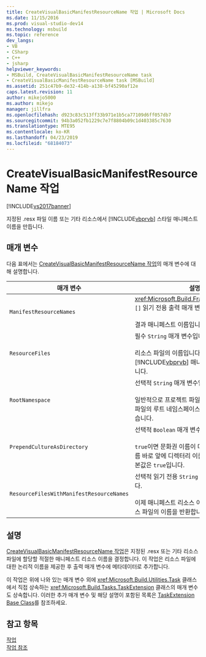 ```yaml
---
title: CreateVisualBasicManifestResourceName 작업 | Microsoft Docs
ms.date: 11/15/2016
ms.prod: visual-studio-dev14
ms.technology: msbuild
ms.topic: reference
dev_langs:
- VB
- CSharp
- C++
- jsharp
helpviewer_keywords:
- MSBuild, CreateVisualBasicManifestResourceName task
- CreateVisualBasicManifestResourceName task [MSBuild]
ms.assetid: 251c47b9-de32-414b-a138-bf45290af12e
caps.latest.revision: 11
author: mikejo5000
ms.author: mikejo
manager: jillfra
ms.openlocfilehash: d923c83c513ff33b971e1b5ca77109d6ff057db7
ms.sourcegitcommit: 94b3a052fb1229c7e7f8804b09c1d403385c7630
ms.translationtype: MTE95
ms.contentlocale: ko-KR
ms.lasthandoff: 04/23/2019
ms.locfileid: "68184073"
---
```

# <a name="createvisualbasicmanifestresourcename-task"></a>CreateVisualBasicManifestResourceName 작업
[!INCLUDE[vs2017banner](../includes/vs2017banner.md)]

지정된 .resx 파일 이름 또는 기타 리소스에서 [!INCLUDE[vbprvb](../includes/vbprvb-md.md)] 스타일 매니페스트 이름을 만듭니다.  
  
## <a name="parameters"></a>매개 변수  
 다음 표에서는 [CreateVisualBasicManifestResourceName 작업](../msbuild/createvisualbasicmanifestresourcename-task.md)의 매개 변수에 대해 설명합니다.  
  
|매개 변수|설명|  
|---------------|-----------------|  
|`ManifestResourceNames`|<xref:Microsoft.Build.Framework.ITaskItem> `[]` 읽기 전용 출력 매개 변수입니다.<br /><br /> 결과 매니페스트 이름입니다.|  
|`ResourceFiles`|필수 `String` 매개 변수입니다.<br /><br /> 리소스 파일의 이름입니다. 이 이름에서 [!INCLUDE[vbprvb](../includes/vbprvb-md.md)] 매니페스트 이름을 만듭니다.|  
|`RootNamespace`|선택적 `String` 매개 변수입니다.<br /><br /> 일반적으로 프로젝트 파일에서 가져온 리소스 파일의 루트 네임스페이스입니다. `null`일 수 있습니다.|  
|`PrependCultureAsDirectory`|선택적 `Boolean` 매개 변수입니다.<br /><br /> `true`이면 문화권 이름이 매니페스트 리소스 이름 바로 앞에 디렉터리 이름으로 추가됩니다. 기본값은 `true`입니다.|  
|`ResourceFilesWithManifestResourceNames`|선택적 읽기 전용 `String` 출력 매개 변수입니다.<br /><br /> 이제 매니페스트 리소스 이름을 포함하는 리소스 파일의 이름을 반환합니다.|  
  
## <a name="remarks"></a>설명  
 [CreateVisualBasicManifestResourceName 작업](../msbuild/createvisualbasicmanifestresourcename-task.md)은 지정된 .resx 또는 기타 리소스 파일에 할당할 적절한 매니페스트 리소스 이름을 결정합니다. 이 작업은 리소스 파일에 대한 논리적 이름을 제공한 후 출력 매개 변수에 메타데이터로 추가합니다.  
  
 이 작업은 위에 나와 있는 매개 변수 외에 <xref:Microsoft.Build.Utilities.Task> 클래스에서 직접 상속하는 <xref:Microsoft.Build.Tasks.TaskExtension> 클래스의 매개 변수도 상속합니다. 이러한 추가 매개 변수 및 해당 설명이 포함된 목록은 [TaskExtension Base Class](../msbuild/taskextension-base-class.md)를 참조하세요.  
  
## <a name="see-also"></a>참고 항목  
 [작업](../msbuild/msbuild-tasks.md)   
 [작업 참조](../msbuild/msbuild-task-reference.md)
